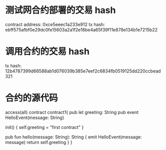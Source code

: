 # 测试网合约部署的交易 hash

contract address: 0xce5eeec1a233e912
tx hash: ebff575afbf0e29dc0fe15603a2a1f2e18be4a65f39f11e878e134b1e7215b22

# 调用合约的交易 hash

tx hash: 12b4787399d66588ab1d076039b385e7eef2c6834fb0519125dd220ccbead321

# 合约的源代码

access(all) contract contract1{
  pub let greeting: String
  pub event HelloEvent(message: String)

  init() {
    self.greeting = "first contract"
  }

  pub fun hello(message: String): String {
    emit HelloEvent(message: message)
    return self.greeting
  }
}